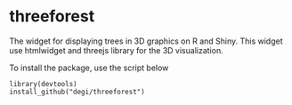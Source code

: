 # threeforest

The widget for displaying trees in 3D graphics on R and Shiny. This widget use htmlwidget and threejs library for the 3D visualization.

To install the package, use the script below 
```
library(devtools)
install_github("degi/threeforest")
```

